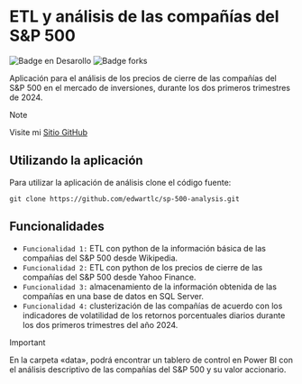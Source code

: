 <h1>ETL y análisis de las compañías del S&P 500</h1>

![Badge en Desarollo](https://img.shields.io/badge/status-terminado-green)
![Badge forks](https://img.shields.io/badge/forks-1-blue)

Aplicación para el análisis de los precios de cierre de las compañías del S&P 500 en el mercado de inversiones, durante los dos primeros trimestres de 2024.

> [!NOTE]
> Visite mi [Sitio GitHub](https://edwartlc.github.io/sp-500-analysis/)

## Utilizando la aplicación
Para utilizar la aplicación de análisis clone el código fuente:
```
git clone https://github.com/edwartlc/sp-500-analysis.git
```
## Funcionalidades

- `Funcionalidad 1:` ETL con python de la información básica de las compañias del S&P 500 desde Wikipedia.
- `Funcionalidad 2:` ETL con python de los precios de cierre de las compañías del S&P 500 desde Yahoo Finance.
- `Funcionalidad 3:` almacenamiento de la información obtenida de las compañías en una base de datos en SQL Server.
- `Funcionalidad 4:` clusterización de las compañías de acuerdo con los indicadores de volatilidad de los retornos porcentuales diarios durante los dos primeros trimestres del año 2024.

> [!IMPORTANT]
> En la carpeta «data», podrá encontrar un tablero de control en Power BI con el análisis descriptivo de las compañías del S&P 500 y su valor accionario.
